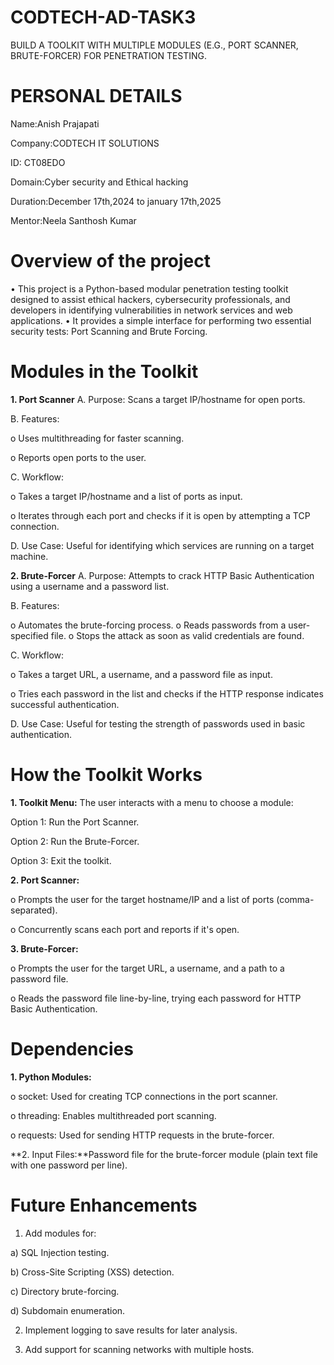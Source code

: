 # CODTECH-AD-TASK3
BUILD A TOOLKIT WITH MULTIPLE MODULES (E.G., PORT SCANNER, BRUTE-FORCER) FOR PENETRATION TESTING.

# PERSONAL DETAILS
Name:Anish Prajapati

Company:CODTECH IT SOLUTIONS

ID: CT08EDO

Domain:Cyber security and Ethical hacking

Duration:December 17th,2024 to january 17th,2025

Mentor:Neela Santhosh Kumar

# Overview of the project
•	This project is a Python-based modular penetration testing toolkit designed to assist ethical hackers, cybersecurity professionals, and developers in identifying vulnerabilities in network services and web applications.
•	It provides a simple interface for performing two essential security tests: Port Scanning and Brute Forcing.

# Modules in the Toolkit
****1. Port Scanner****
A. Purpose: Scans a target IP/hostname for open ports.

B. Features:

o	Uses multithreading for faster scanning.

o	Reports open ports to the user.

C. Workflow:

o	Takes a target IP/hostname and a list of ports as input.

o	Iterates through each port and checks if it is open by attempting a TCP connection.

D. Use Case: Useful for identifying which services are running on a target machine.


**2. Brute-Forcer**
A. Purpose: Attempts to crack HTTP Basic Authentication using a username and a password list.

B. Features:

o	Automates the brute-forcing process.
o	Reads passwords from a user-specified file.
o	Stops the attack as soon as valid credentials are found.

C. Workflow:

o	Takes a target URL, a username, and a password file as input.

o	Tries each password in the list and checks if the HTTP response indicates successful authentication.

D. Use Case: Useful for testing the strength of passwords used in basic authentication.

# How the Toolkit Works
**1.	Toolkit Menu:**
The user interacts with a menu to choose a module:

Option 1: Run the Port Scanner.

Option 2: Run the Brute-Forcer.

Option 3: Exit the toolkit.

**2.	Port Scanner:**

o	Prompts the user for the target hostname/IP and a list of ports (comma-separated).

o	Concurrently scans each port and reports if it's open.

**3.	Brute-Forcer:**

o	Prompts the user for the target URL, a username, and a path to a password file.

o	Reads the password file line-by-line, trying each password for HTTP Basic Authentication.

# Dependencies
**1.	Python Modules:**

o	socket: Used for creating TCP connections in the port scanner.

o	threading: Enables multithreaded port scanning.

o	requests: Used for sending HTTP requests in the brute-forcer.

**2.	Input Files:**Password file for the brute-forcer module (plain text file with one password per line).

# Future Enhancements
1.	Add modules for:

a)	SQL Injection testing.

b)	Cross-Site Scripting (XSS) detection.

c)	Directory brute-forcing.

d)	Subdomain enumeration.

2.	Implement logging to save results for later analysis.

3.	Add support for scanning networks with multiple hosts.









